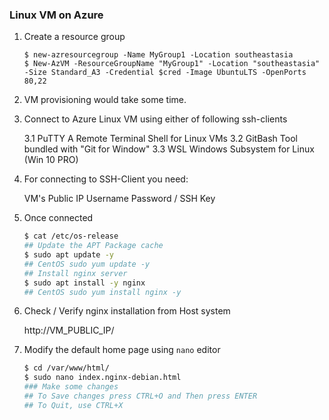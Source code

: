 ### Linux VM on Azure

1. Create a resource group

    ```pwsh
    $ new-azresourcegroup -Name MyGroup1 -Location southeastasia
    $ New-AzVM -ResourceGroupName "MyGroup1" -Location "southeastasia" -Size Standard_A3 -Credential $cred -Image UbuntuLTS -OpenPorts 80,22
    ```

2.  VM provisioning would take some time.

3.  Connect to Azure Linux VM using either of following ssh-clients

    3.1 PuTTY       A Remote Terminal Shell for Linux VMs
    3.2 GitBash     Tool bundled with "Git for Window"
    3.3 WSL         Windows Subsystem for Linux (Win 10 PRO)

4.  For connecting to SSH-Client you need:

    VM's Public IP
    Username
    Password / SSH Key

5.  Once connected

    ```bash
    $ cat /etc/os-release
    ## Update the APT Package cache
    $ sudo apt update -y
    ## CentOS sudo yum update -y
    ## Install nginx server
    $ sudo apt install -y nginx
    ## CentOS sudo yum install nginx -y
    ```

6.  Check / Verify nginx installation from Host system

    http://VM_PUBLIC_IP/

7.  Modify the default home page using `nano` editor

    ```bash
    $ cd /var/www/html/
    $ sudo nano index.nginx-debian.html
    ### Make some changes
    ## To Save changes press CTRL+O and Then press ENTER
    ## To Quit, use CTRL+X
    ```
